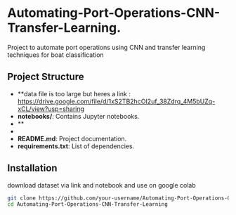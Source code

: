# Automating-Port-Operations-CNN-Transfer-Learning.
Project to automate port operations using CNN and transfer learning techniques for boat classification



## Project Structure

- **data file is too large but heres a link :   https://drive.google.com/file/d/1xS2TB2hcOI2uf_38Zdrq_4M5bUZq-xCL/view?usp=sharing
- **notebooks/**: Contains Jupyter notebooks.
- **
- 
- **README.md**: Project documentation.
- **requirements.txt**: List of dependencies.

## Installation

download dataset via link and notebook and use on google colab

```bash
git clone https://github.com/your-username/Automating-Port-Operations-CNN-Transfer-Learning.git
cd Automating-Port-Operations-CNN-Transfer-Learning
